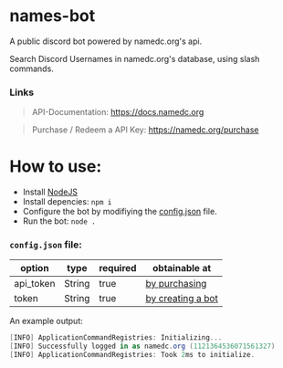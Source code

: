 # names-bot

A public discord bot powered by namedc.org's api.

Search Discord Usernames in namedc.org's database, using slash commands.

### Links

> API-Documentation: https://docs.namedc.org

> Purchase / Redeem a API Key: https://namedc.org/purchase

# How to use:

- Install [NodeJS](https://nodejs.org/en)
- Install depencies: `npm i`
- Configure the bot by modifiying the [config.json](https://github.com/namedc-org/names-bot/blob/main/config.json) file.
- Run the bot: `node .`

### `config.json` file:

| option | type | required | obtainable at
|----------|----------|----------|----------|
| api_token    | String     | true     | [by purchasing](https://namedc.org/purchase)
| token    | String    | true    | [by creating a bot](https://discord.com/developers/applications)

An example output:

```c#
[INFO] ApplicationCommandRegistries: Initializing...
[INFO] Successfully logged in as namedc.org (1121364536071561327)
[INFO] ApplicationCommandRegistries: Took 2ms to initialize.
```
